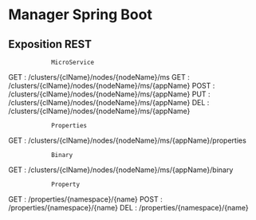 # Manager Spring Boot

## Exposition REST

                MicroService
GET             :   /clusters/{clName}/nodes/{nodeName}/ms
GET             :   /clusters/{clName}/nodes/{nodeName}/ms/{appName}
POST            :   /clusters/{clName}/nodes/{nodeName}/ms/{appName}
PUT             :   /clusters/{clName}/nodes/{nodeName}/ms/{appName}
DEL             :   /clusters/{clName}/nodes/{nodeName}/ms/{appName}

                Properties
GET             :   /clusters/{clName}/nodes/{nodeName}/ms/{appName}/properties

                Binary
GET             :   /clusters/{clName}/nodes/{nodeName}/ms/{appName}/binary

                Property
GET             :   /properties/{namespace}/{name}
POST            :   /properties/{namespace}/{name}
DEL             :   /properties/{namespace}/{name}
